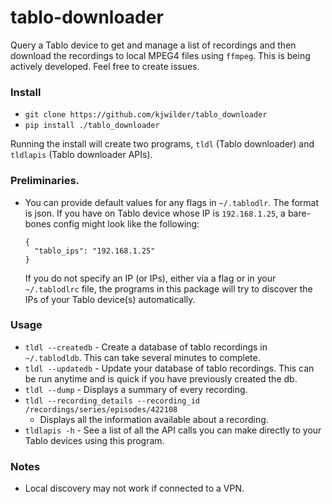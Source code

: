 # tablo-downloader
Query a Tablo device to get and manage a list of recordings and then download
the recordings to local MPEG4 files using `ffmpeg`. This is being actively
developed. Feel free to create issues.

### Install
- `git clone https://github.com/kjwilder/tablo_downloader`
- `pip install ./tablo_downloader`

Running the install will create two programs, `tldl` (Tablo downloader) and
`tldlapis` (Tablo downloader APIs).

### Preliminaries.
- You can provide default values for any flags in `~/.tablodlr`. The format is
  json. If you have on Tablo device whose IP is `192.168.1.25`, a bare-bones config
  might look like the following:
  ```
  {
    "tablo_ips": "192.168.1.25"
  }
  ```
  If you do not specify an IP (or IPs), either via a flag or in your
  `~/.tablodlrc` file, the programs in this package will try to discover the
  IPs of your Tablo device(s) automatically.

### Usage
- `tldl --createdb` - Create a database of tablo recordings in `~/.tablodldb`.
  This can take several minutes to complete.
- `tldl --updatedb` - Update your database of tablo recordings. This can be
  run anytime and is quick if you have previously created the db.
- `tldl --dump` - Displays a summary of every recording.
- `tldl --recording_details --recording_id /recordings/series/episodes/422108`
  - Displays all the information available about a recording.
- `tldlapis -h` - See a list of all the API calls you can make directly to
  your Tablo devices using this program.  

### Notes
- Local discovery may not work if connected to a VPN.

